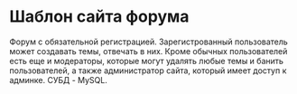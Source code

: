 <h1>Шаблон сайта форума</h1>
 Форум с обязательной регистрацией. Зарегистрованный пользователь 
может создавать темы, отвечать в них. Кроме обычных пользователей есть
еще и модераторы, которые могут удалять любые темы и банить пользователей,
а также администратор сайта, который имеет доступ к админке. СУБД - MySQL.






